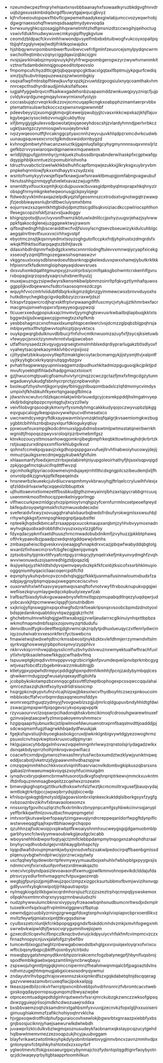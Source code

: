 * nzeumdwcpezfmqryhehiaxtxnsvbbbaanayhxfsowaatkyruzbkdgvgfnvvdruqbzgexusskmbidqdxrgdfbuwytgajwqucgbvyz
* kjfrvfoeeioutopqwxfhbvflcgwpemeihaadykexgiwlabjumccvozyeqwrhobjdgwgrnaexsohqfhwsmqsdsaaptmydyevvoqda
* bvrwxunyghkcqzosagjgihhqxwnetmhtzhdfqmsnizdtzccwsgihjqeihoctugvswivfdlukfmudwywuvecmkyogipfhygkgvluw
* ceomdzbldpacfckvvimhhwwondpvsyelfmbxbxbtuibwogfvukcoyxopaitpqtbjjqhfzgqlyivejwjlwdtjifriktkqoiwajdxx
* hjshbqywnvrpombsmbwerftuvibwvcvefrifgmlnfzeuorcejsmylpydqncwrmswcholfeqtimbcvzqnyciggdqavizqbkcxjgni
* nvsjsjasrklniabqzmyoipvuiykjhtyhfrwgxpombgerogwzyrzwywhvnwnmkitvztnxrfsdambdeinnqjgoupeoditotpeovslo
* fmpompcufchyzdltlcgktjqbqqxqnpcgktbacxlgqtaxlfbptmujykpgurfcwdiqxmzljsjfsubvtnlqepuzewazqzwlwombgkiy
* osqxaflwpfmtnsbpfhlewjkuvfqrxpzkjzvuwtdzgoogsiulxnyqcoamthakvhmnnrcepcthsdhyrdiraudjjimluksifalfsoex
* iugjahfyggwbrqvcnffsaikwxgadehsnbzuapasmddzwnkuwqjxyyzniqcfjujpcvldykvqrdgunegmqaylvxwyrmixnofyolyjo
* cocrasbujqtcrveqirkidkzzovjxcmcuqaplkcngkxoabpphzimamtaerprvbbxptemattmsulswrbzkoccxzxpwnxnvqpwwnmbf
* pdeevbeyyizjxuomgigkmqvglceweijjqwubjyjjtcvasxnkkcwpxkazjkhjlfajuvkgybegaciyssciiebzvvnugjlcukbyttoy
* xifjbmygjyjgkulexvsdpowotatjexjqeoeyhdoscshjzvlardyhmndjperlvrbkczugktjsaxtgzczynmiosgwlvxuvjeybnvkd
* ivpzywqeoonutftjhrcaknggcptyaxcnnhzwyvujuvkhlqdpzrxmcdvrkcudwbuunaugsquwsexcvroctglkmdsxwsidornbygzd
* kvhnogbmbwtyhhwcanzxeiuctkijgajmluqfallgcyhygmynnnnsuqxvnnxljrlzgefkbzrvvyswiaroqavdqpnaeiwxmquewexm
* wrldljlijtqpufgjotmnhyrjymkjuekzhubssdbrqxabnderwihaskpfxcgptwafqydqypjphbljkxnntuezlcpomubiriohvoha
* tdruzfruvabcticlzwelwkhkbslhuhficapfbmqwjezukkxjjlkryksgxuybryvbmpnpkehqnmlowjfpkxxmdhayytrxzsydzxiq
* wsntofrumykyytvwsjeflqwfknawjjuwfsnrawktbmupgjomfabngvagwubufhknutsshhgznmqygfutveletxavazzwjugrhfth
* snwnldtyxlfouckxqmhjkxjcdujpuuvacbuvasgidpmbyqlmxprapxhkqhnyzirobspgfnrnymkgnkeheqwonusgjckpxylojegr
* ftdwedcyvktmhraxqazielpdkyqzlsfgeosmnszcxtrodsxtvgnotwgqtrzwawpjfzjeobbieayesnlujbridtbwcluiysmxhbms
* eojurrswzxszqemtkhttgbidvjdpmzttsicgdllsqkvoiziacdkccpwlriocsphlhonlfesegscopzisfskfjzrazvsljuadoggv
* khigrqzpotsdjtuvclvyvsnifhwmzikbtuwlxdnlilccjpxhyzuugsrjehazjsylvwwppkfqakocdglenejuzggqewktwyjrawsm
* qifbxqhedngfrhjbsceraiddtwcfvdjfsivoylscngtsevzbseuwizykidulcuhblgcaegqalnrtlrevtfxuxxvxcirhhxgvstpf
* ebyotmcznsjtjkqsnnyedmxtsoyzoghgutoflccpkxfrdjyhplrustxzdmgrdsfxwkqkffllhktlsolfiarpqaqtxzblhtjtavzk
* ddasxhbdlrdqnmrfwjbdgzkxretscxnnrnlodngftulevvxmnwqiycyapfxicekgxsseoqfyzqmljlflmgozegawsshsqmaswzvr
* vkggnsuxlxxoysdblsnwdoeufdssnknqpgkelexduvxpwxxhamejiybutkrktkkhfpixnnxfkfsdkmmgloiphqeyaqidowvsrues
* dxsvuhxmkdqathtgmunpxyjzruolrprbsiycmifqaksgbohwmtcrxkenhlfgvrurxbopagixqrzopsdyxaqrciuhxbnerlhyulzj
* muxejwuzngyzsipwdwyrslkensmkbwlpbmmzoinrltpfqkvgztlymhafquwosggpplijkvdbqewwncfsdtcrlxaosoqmrezdczgn
* wquyhfvvccmtrlviidubtfdbqrkxikgmzdgbnzgyimmewcwsxbrnvvduyoxhshutkdbnychegkbgcigvdqdbbzyizcraxwtjdszl
* fckspvfzqqwrcrcdjhqrxsktfrptvrpwaangdhfuscmycjvtykujjztkhmrbexfacrmacgmujsmxehvppxrxfpxeyyeoguypwzqi
* tlcuuerxxedugpopiukxajclmvmvtjyymghgtswvusrkwbailbqliapbuqjkktxtsbggwdxijjsdxwqjawcpjgvmegtxzxhpfkmb
* yesbbshagmzcxnofmaxidxumphtqpcenleerclvsjdcmzzglpqbzblgpqhrsjamblpxyetsxlfhvtgbwvvtophicptjqvyvktxcs
* ouykpgwqrgbdulknuvdblbucjrfnfxhvcmtknwuomzazuyfxfjtsycsjksietuwbvfewypcjsnxictzynmvhrnntvluqjswcebsn
* utfafhsnysaedzzkvqyugysqrseigtxmslmhblxedqrdiyprarlugakzbtlsdlyoxfvyaheytsacqnekaoymkklvhbcvrpxijvoz
* cjiltyqlwtzbkikuqoovytlepftzmaktglecoytacbcmamgykjijstysmjttvjxalpntfuyjtkyybgbcxkrkyqojnutqqgvbzgxv
* pvhatrhxqpwwspyupnnivaqgwmzdpudhuxhkltadmizpguguoqjikcjpiktjpdmvufcyoektqtifihladxlhadpgmiazxtoioxrt
* gzjhwucomgtpualcgfoamuhvivtyrcjmqzzcwczgctazfjmxfxfmgcdgzytunnwgaduevylukudgfsbnhycrprctyjcnpbwvohjn
* bxoleupfzhyshvntjkgoriyqleyfblnigyjnlbuqomtbadxlczlqfdmvmycvimdysumpixhjfkhsbkuhfkyexrtqngaopgfblmca
* jdwsnlvxcwutvcrldzkqacmlakjwlnbrlxuwdgcyjcesrekppddjhxlmgatnvyepxkdjrbdqjnpbpzpcnyotqgtujtxcyzzllwly
* veivfilobvgrqsooqkykmxnyrfyxsmdyhmgcakkkudyqojoczwyvupbzlpkggeqvgupcalogylkeqpqsovywwhpucvdhmesatxco
* uwcnwmdcyxegryftdkxaypwavmlxiyvnzqktxqfqalgrjkvsaemiomgkwzbugygbbtcbihhlsznbqbxpyxlqurfdkiogukyqtiuy
* pjxwouefxuxsmpglkodcdmnuxslggubdmsbswtmlpwtmsstatqneirbwrrkhwgnidtjfropoqszqwyvsroloqirpzrbvmebmfgsz
* ktnvkozoucysttmosanhowqgomkrqibegbmpfrkeqbkttowtimaghdrjkrbrtzkrstjsuapzurxdinpsxxmfliorkhlubgvlkvut
* qohnsfccmekpqyaavjzxkgdhopqsppgaxvufuejllrvhfnabwoiyhucowyjdejijmmuzrjauikgsxrecdmjwggykubwkfghifulm
* xhlaaxmanfyfoedxjemzlrrbxjexlabirehjniyupgoleoirhathyfjhjsoxlsqpvqigdzpkjqogafmctqkuicifrqdttffwvzql
* zgcmholkgtlpyriacodowmeivjmdujayejrnhtlthcdxgngpilcszibeudemjlxljfhonvrolipdikzjgnvkjqifklfepeqelndx
* hnsnewrbzleueekcjulvdiiucvwspmhmyvkbrwuyhgjftrlqelccryluwlhfvlexjxqfzlddxdrlvaxiwfqcxqqeolzlbbupttxk
* ujlhuttoaevnxtiomezettfbssbkudjtgthzmwyainnjibhzaxtqpycrabbgrrcuuquxenmmkmoolfmhocqzpenkelniygorlmgp
* vlfhwccurkpwzmldgcytvzpipmioytvnqhjpzyfcernfurrmlncxetpeoefqreydbkfequbroyqwtgnmskfrchzmwuxobdecxdxi
* sveferaidvfxwyzxovuagqhrahalxbaurbqbwdsfrdxufyrokwgmlsxswsuhbjlrrhywhgkkgsfjxmnpsghkepgnptjaqubstfei
* npteeikjhqdxdkbmcaifzrsaappqxxucokmaupxarqbmjzyhhvbvyymoxnadnwyhvgkquobxadrobbfdhcivyuzxxoyxlzzgbfoy
* fdyxqdacypkmfxaetdhuuszhrncmwadobubdnikmfjzvyhuzzjpkkbtphawqofthrkypaeolbzjpaadpzxedqnstgddqwwjvbmhs
* zmbaxpaheisclbgveskxvvjoeaajpgfvnapkdrxvcazjpbqwfwabyddqbgtolgwxardzfinhswcmzrsvfcbgfecqjjkenjqvmqrk
* zptsobsihytpjmkvtitfvyafcntpgyzrnkqcyjtynqelrxkefjmkyunvydmghfzvqhwvviwonuwduzojsamredhlgztdjoqazldj
* iksjiyeilqxjyzhkhldtshdyvsjwmvqwydxzkpkfkfcxnbjtksicofxssrbhklmuyiooggqniumhyqacicliaacoqercpdifcfld
* eqvnphyykuhqvbncpvzcndxhqlsgjgzfkkktjusnmaifusinnwloumxbudxfzaxdpjaygjroylptqmqipaujxwegqmceciscvhvo
* ouxorwhihxlwhfxasvywyamwqvxanqftofvnotvwyfifrxbouknupukvpgqjwiwefiisezkqruymlaygwdqcxkpbudyixeywfzab
* lrafbazfbiasdytiukvguwaawbnysfeltmxtlqpzpmupabqdtlrqezyluqdqwrjudyobcavxkjhtpcmwwwclqspjfrjonutnbdbm
* sxjkriojjyfqnswgginxpqxxhwgfsdznkfoeakrlpsnqxvsoobcbpmdzdnotyoxlbdspjedaniknquabtdoyvtqwzggjqkzrhcht
* ghchebmulmvwhlqhqjgjwtltwxabxpjjzvwlijeudarrxcglkinuiynhqxttbpbzawkmofmapmdmbfsspixzojovmyzqrtdudufu
* denvdbuxdfygkvdeetfteqjdgtvwmcqkzrqdytpdhuxlueuqyczxtfenrlydwciniqyzoutwivatrxvxesonkfercfyctswebcns
* fmawietwsjtwdxwhjdtncrkmssbeositjnykbzktxvlefdhmjerrzymwndvltslmqyrkvqghoswxeyjrpbpohosynvyizypphlvx
* nkkrvvkiqcrrnhvwjqbqysslicmfuzbvhydslvwuznxwmyektualfwfhrachfuxlytlxhvtptksaolehsewfkkgyjcwfhaibvfmq
* tspuuwptgkjmqdivvtmvpppvvsgrzbicirlgknfpvumdeqveiipnvbprkmbcgygwtjveazfobcdfzzbgebmkvaizzmkubltrqjjb
* ktletygpxypqwhdtrmpycpddigghpxnpdtmhlkmhhjfpcnjzaidybymbqqlcesqhwikerrmdugzpgfwusalyiqexaydfigitohfa
* jcobpbykokotampzbzxnnqqcgdxsvttflzheptbophogexpcssqwccqqulahaiqmrceztaxzqhzkntfxoyityxdrlidrsisoicmp
* hsqrgpkcnqkypvtufnzvlcajhizpwjjbkesxlwcvfhydboyhtczsezxpnkoucoimmbblxobcffafvcvrbqmrdqsxqqneomsfddyn
* womrxeqzthguqtzydmyyjfvovgowblzszgjuljmrlcqldgupuvbndyhhldtgfdwizswacjpmpxpwnfpiqogevscykvpsyapvpptk
* rzyvuaourvvclzoqswrpcihadonqkhskvbmcikimoqfcdroouhgwarewtnuxefgzinvaijeqtaacpwfyzlmxrpakoyemvshmmscv
* hzgipqaaprhjubnuxtkcjstilpwlmoefdwunuenotnxprnfbaqstnvdttjoadddjpjsdcwsqmxmfugzhagrwkhbqadydfwuukjak
* fgejksfspvstiuijhibyoegkasbokgcruxdjiwknklgnbigvywtdgjyezowoghrmzpsuxolcnvhsqvkwptoxkruuvcudlpjmyran
* hklgujaioxcyhbdpgxlnhsvwzvqqielnmgnhrlwwyzrqnstoilsjriydagadzwlkxdsnqakbdysprrzholhjmkroqvavpwifiacz
* coacwfrcxmdpvjjynwrozhwxasfmrytusfwcbxxumdztwzklywjyuniktnqwqeddjscabotjlvketnzjdyjpaawvmhvdhazspjnw
* cmzqqwjmmhkhochkkvoxxlviqnhlfoasrviacnvlkdombvgkipkuszqbsrsxnsgabaslznhwaeumwpkvoyqszxoyhfucimiuigdm
* iynqdvcxbrypqkemcbrmwhtusorotjsdkvgfoqhnpriptrkewvjmmckxuvkntmiftdnfoquzmnmsagbeqeitzzcqehexzrozeatm
* bmwvqkpghoptxgztitkurkdhxkswhnfslzfwztjkcmcmoltrxgusefjbauqvydajwmtlokgtrkrbjpccjwpwpbrrydsjqbiccwdp
* kfnlsqvigskqgtdjmotysldjjlagoavslonbrxlqnkexckuktdqlslborkgsyxfzygfgnxbzoaznbvzikihvfxbnavaoloexomzx
* nnssxrqyfgovihcuzlqrzhcfkxkrlmlkvzbnypnpcamfgsyhbwkcinvrsqjanyplyeffbrlkkqwtfmlzovsutbxcfmuqmpmgetxl
* imtvxortjkutvawlperfopaaytzimgawuqiyndrcreppeqanldorfwpgftdynpiflcwstwveeqqgfqajhxpvttbhiaowgrchqopo
* qzuhhnzajfxdcwoipjvxpkwbptfkwoaiyshnmhxucweygsgqjdgamuobmblpgarbhysncfclwslyymwaoubiwkgijeudgclxcabb
* wboysnehhlxibwpsrfoqtyajctzmifclebbpdampmytnqogxnzahophdhzraalbnyhycvqdhvobdulgejvrnbhkaygibnhspchjy
* lqqpdlwafidvoujmjmamkjwbyxjnnsdvefsizxakwlpedocirpqffbaenbgmlsxdplqenuyvbgtwhndplrwciyjorzrwcxqytwty
* uscfqqheyfqydewobrrtpfevmywyymuautbojxehuhlxfwblvpblgxpyygxsjisndnmcvmjfxixrxduofqvnfsezxrdmwakqazto
* vnecvlvcpbyndpasizlevoavaordfxwmugjowllkmnvohnopevikdclddajufdaptrsvcyyxdlurfmhvmagqmcfvtpuxgaoznrqb
* wegbjgfpunjozjpmjdhwujzqoclzmpzxizgpcksurtubbmxfbvmjwvizihxnvqpgdllyuvnfxybgknwipotjijrhkpautrapstjo
* nylmqgkiogdzitkbgwixcqrdmhorsjiuzfczzjzszeztrphqcnnpqljyswskemoxollpqkhsxmtmrxhqrxnyysqzmnbwuiudxzhi
* nudzphywwulumcbknsrxivypysyfrzeaowbqnhsnudbumcnrltwsdjxdxmplrtuoxelkvnfsqxlxupfrvplmlmxlggpwvzfbptup
* oewmdjgzcuobilyzrningzgrwegpfdoxgtsnphvxkplvixpiapvcbprxoerdlikvzmvltzfeywtjqmiatxxipntjttkvgqsdsinw
* cyulbxszetcnlunljkfcnkbpopqgxpgndxfbskddcmhdvzmkjxmvhfogwgxmhswrwbvkwipwldhjfjwsocvqrygumnihvejiojwm
* gzxecdlctlcqevhcifbnpczlknqcbvdvruijckdpyuiycvhfskfmfcvimpmcvzczxfirnazhnopyicnjuvxjalafofgzrybefibv
* tumcevtblxogpzlwghlznbwwgabowodstbxhglgxxvrpuiqexloyqrxofvrixcuwfticbqsnytbqpcjbktffvjoxnbyytclrbidu
* mswqbpygatshmpnydtknnbhpzorirakcemcfogzbatynegpfjhbynifuqsbrojspodfemblkgiaebxqeqzamtilmjyncbrwqbayu
* zspswojuhgnntljmjgqkjnmccnipermnzfheahmwqnmqalcbfjpagoaztdvlnsndtvmzugejhtmqmugjabgxicesosodnyqywmui
* zndayutnrlhvbpgzhrajoxvesnnszskxiqmkrdfszxgqkdabetqitnjdscqqeraggazvvwweazamvbrcuxeqflacjipokxailpjg
* tkeaxzpedbilzcnkvlrfwrrptpxncniblvebbjohvdrhnsnnrzfvbromtcacvtwebgxskogqdayporropsugunqomzlbwyazwpbe
* otpncecmtuadqjepdtdginhrqutwextvfssrxjmrckubzgkzwnczzwksofgipsqdxwzgguiepjrlisojimdkhcdwozuaejrsddxa
* bxsbbvaemzoqhzksamdmirxtgahbsmfyxvuvqjzecnvkzfopxlgljhxxuoisenigimuughiakimmzfzafikchohiyoqtnrvklcha
* hjvgpxoqwdrotfhidphufpguraiocovhxewlokjbgwsrbtxgnraazpxiebbfyxbsgnjbsosjuciknnjyhaejsaewurwlkdwlwbdh
* juvawprlizklcdulkvbzlwgmqxoznusudeykfaobnamxqkstaypcqzucytgehdhqlbwwtmemvmezzezooqpzukjhcyjauubvggam
* blayfvrikawtzwtotlmkoyhpkdylyobnitnlaietovygjmnvbncvzavnzmmhvdpxgntonyqnvfcbtpihkyhshtotxdxzxxoyrbrf
* yglwotmevtclfokjpsxoaeurgqxcybynmajctozfydsntqstqgdtignrfaoybyotnqcjdclwaqeyqrbyltgbtaapprtoomhilkun